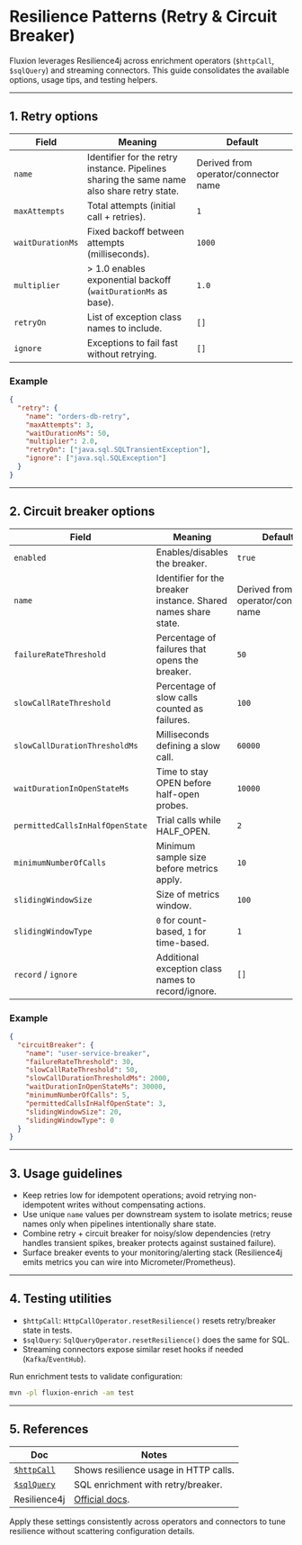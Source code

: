 # Resilience Patterns (Retry & Circuit Breaker)

Fluxion leverages Resilience4j across enrichment operators (`$httpCall`,
`$sqlQuery`) and streaming connectors. This guide consolidates the available
options, usage tips, and testing helpers.

---

## 1. Retry options

| Field | Meaning | Default |
| --- | --- | --- |
| `name` | Identifier for the retry instance. Pipelines sharing the same name also share retry state. | Derived from operator/connector name |
| `maxAttempts` | Total attempts (initial call + retries). | `1` |
| `waitDurationMs` | Fixed backoff between attempts (milliseconds). | `1000` |
| `multiplier` | > 1.0 enables exponential backoff (`waitDurationMs` as base). | `1.0` |
| `retryOn` | List of exception class names to include. | `[]` |
| `ignore` | Exceptions to fail fast without retrying. | `[]` |

### Example

```json
{
  "retry": {
    "name": "orders-db-retry",
    "maxAttempts": 3,
    "waitDurationMs": 50,
    "multiplier": 2.0,
    "retryOn": ["java.sql.SQLTransientException"],
    "ignore": ["java.sql.SQLException"]
  }
}
```

---

## 2. Circuit breaker options

| Field | Meaning | Default |
| --- | --- | --- |
| `enabled` | Enables/disables the breaker. | `true` |
| `name` | Identifier for the breaker instance. Shared names share state. | Derived from operator/connector name |
| `failureRateThreshold` | Percentage of failures that opens the breaker. | `50` |
| `slowCallRateThreshold` | Percentage of slow calls counted as failures. | `100` |
| `slowCallDurationThresholdMs` | Milliseconds defining a slow call. | `60000` |
| `waitDurationInOpenStateMs` | Time to stay OPEN before half-open probes. | `10000` |
| `permittedCallsInHalfOpenState` | Trial calls while HALF_OPEN. | `2` |
| `minimumNumberOfCalls` | Minimum sample size before metrics apply. | `10` |
| `slidingWindowSize` | Size of metrics window. | `100` |
| `slidingWindowType` | `0` for count-based, `1` for time-based. | `1` |
| `record` / `ignore` | Additional exception class names to record/ignore. | `[]` |

### Example

```json
{
  "circuitBreaker": {
    "name": "user-service-breaker",
    "failureRateThreshold": 30,
    "slowCallRateThreshold": 50,
    "slowCallDurationThresholdMs": 2000,
    "waitDurationInOpenStateMs": 30000,
    "minimumNumberOfCalls": 5,
    "permittedCallsInHalfOpenState": 3,
    "slidingWindowSize": 20,
    "slidingWindowType": 0
  }
}
```

---

## 3. Usage guidelines

- Keep retries low for idempotent operations; avoid retrying non-idempotent
  writes without compensating actions.
- Use unique `name` values per downstream system to isolate metrics; reuse names
  only when pipelines intentionally share state.
- Combine retry + circuit breaker for noisy/slow dependencies (retry handles
  transient spikes, breaker protects against sustained failure).
- Surface breaker events to your monitoring/alerting stack (Resilience4j emits
  metrics you can wire into Micrometer/Prometheus).

---

## 4. Testing utilities

- `$httpCall`: `HttpCallOperator.resetResilience()` resets retry/breaker state in tests.
- `$sqlQuery`: `SqlQueryOperator.resetResilience()` does the same for SQL.
- Streaming connectors expose similar reset hooks if needed (`Kafka`/`EventHub`).

Run enrichment tests to validate configuration:

```bash
mvn -pl fluxion-enrich -am test
```

---

## 5. References

| Doc | Notes |
| --- | --- |
| [`$httpCall`](../enrich/operators/httpCall.md) | Shows resilience usage in HTTP calls. |
| [`$sqlQuery`](../enrich/operators/sqlQuery.md) | SQL enrichment with retry/breaker. |
| Resilience4j | [Official docs](https://resilience4j.readme.io/docs). |

Apply these settings consistently across operators and connectors to tune
resilience without scattering configuration details.
